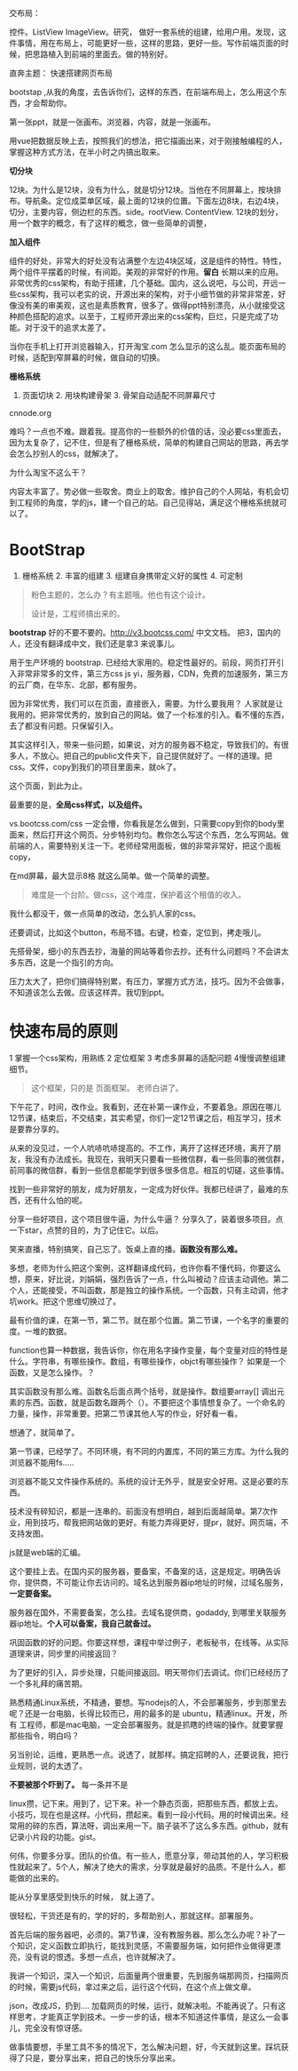 交布局：

控件。ListView ImageView。研究， 做好一套系统的组建，给用户用。发现，这件事情，用在布局上，可能更好一些，这样的思路，更好一些。写作前端页面的时候，把思路植入到前端的里面去。做的特别好。

直奔主题：
快速搭建网页布局

bootstap ,从我的角度，去告诉你们，这样的东西，在前端布局上，怎么用这个东西，才会帮助你。

第一张ppt，就是一张画布。浏览器，内容，就是一张画布。

用vue把数据反映上去，按照我们的想法，把它描画出来，对于刚接触编程的人， 掌握这种方式方法，在半小时之内搞出取来。

**切分块**

12块。为什么是12块，没有为什么，就是切分12块。当他在不同屏幕上，按块排布。导航条。定位成菜单区域，最上面的12块的位置。下面左边8块，右边4块，切分，主要内容，侧边栏的东西。side。rootView. ContentView. 12块的划分，用一个数字的概念，有了这样的概念，做一些简单的调整，

**加入组件**

组件的好处，非常大的好处没有沾满整个左边4块区域，这是组件的特性。特性，两个组件平摆着的时候，有间距。美观的非常好的作用。**留白** 长期以来的应用。非常优秀的css架构，有助于搭建，几个基础。国内，这么说吧，与公司，开远一些css架构，我可以老实的说，开源出来的架构，对于小细节做的非常非常差，好像没有美的审美观，这也是素质教育，很多了。做得ppt特别漂亮，从小就接受这种颜色搭配的追求。以至于，工程师开源出来的css架构，巨烂，只是完成了功能。对于没干的追求太差了。

当你在手机上打开浏览器输入，打开淘宝.com 怎么显示的这么乱。能页面布局的时候，适配到窄屏幕的时候，做自动的切换。

**栅格系统**

1. 页面切块  2.  用块构建骨架 3. 骨架自动适配不同屏幕尺寸

cnnode.org

难吗？一点也不难。跟着我。提高你的一些额外的价值的话，没必要css里面去，因为太复杂了，记不住，但是有了栅格系统，简单的构建自己网站的思路，再去学会怎么抄别人的css，就解决了。

为什么淘宝不这么干？ 

内容太丰富了。势必做一些取舍。商业上的取舍。维护自己的个人网站，有机会切到工程师的角度，学的js，建一个自己的站。自己见得站，满足这个栅格系统就可以了。

# BootStrap

1. 栅格系统  2.  丰富的组建  3.  组建自身携带定义好的属性  4. 可定制

> 粉色主题的，怎么办？有主题哦。他也有这个设计。
>
> 设计是，工程师搞出来的。

**bootstrap** 好的不要不要的。http://v3.bootcss.com/ 中文文档。  把3，国内的人，还没有翻译成中文，我们还是拿3 来说事儿。

用于生产环境的 bootstrap. 已经给大家用的。稳定性最好的。前段，网页打开引入非常非常多的文件，第三方css js yi，服务器，CDN，免费的加速服务，第三方的云厂商，在华东、北部，都有服务。

因为非常优秀，我们可以在页面，直接嵌入，需要。为什么要我用？ 人家就是让我用的。把非常优秀的，放到自己的网站。做了一个标准的引入。看不懂的东西，去了都没有问题。只保留引入。

其实这样引入，带来一些问题，如果说，对方的服务器不稳定，导致我们的。有很多人，不放心。把自己的public文件夹下，自己提供就好了。一样的道理。把css。文件，copy到我们的项目里面来，就ok了。

这个页面，到此为止。

最重要的是，**全局css样式，以及组件。**

vs.bootcss.com/css 一定会懵，你看我是怎么做到，只需要copy到你的body里面来，然后打开这个网页。分步特别均匀。教你怎么写这个东西，怎么写网站。做前端的人，需要特别关注一下。老师经常用面板，做的非常非常好，把这个面板copy，

<div class="col-md-8"> 在md屏幕，最大显示8格 就这么简单。做一个简单的调整。

> 难度是一个台阶。做css，这个难度，保护着这个租值的收入。

<div class = "col-md-4">

我什么都没干，做一点简单的改动，怎么扒人家的css。

还要调试，比如这个button，布局不错。右键，检查，定位到，拷走哦儿。

先搭骨架，细小的东西去抄，海量的网站等着你去抄。还有什么问题吗？不会讲太多东西，这是一个指引的方向。

压力太大了，把你们搞得特别累，有压力，掌握方式方法，技巧。因为不会做事，不知道该怎么去做。应该这样弄。我切到ppt。



# 快速布局的原则

1 掌握一个css架构，用熟练  2 定位框架 3 考虑多屏幕的适配问题 4慢慢调整组建细节。

> 这个框架，只的是 页面框架。 老师白讲了。

下午花了，时间，改作业。我看到，还在补第一课作业，不要着急。原因在哪儿12节课，结束后，不交结束，其实希望，你们一定12节课之后，相互学习，技术是要靠分享的。

从来的没见过，一个人吭哧吭哧提高的。不工作，离开了这样还环境，离开了朋友，我没有办法成长。我现在，我明天只要看一些微信群，看一些同事的微信群，前同事的微信群，看到一些信息都能学到很多很多信息。相互的切磋，这些事情。

找到一些非常好的朋友，成为好朋友，一定成为好伙伴。我都已经讲了，最难的东西，还有什么怕的呢。

分享一些好项目，这个项目很牛逼，为什么牛逼？ 分享久了，装着很多项目。点一下star，点赞的目的，为了记住它。以后。

笑来直播，特别搞笑，自己忘了。饭桌上直的播。**函数没有那么难。**

多想，老师为什么把这个案例，这样翻译成代码，也许你看不懂代码，你要这么想，原来，好比说，刘娟娟，强烈告诉了一点，什么叫被动？应该主动调他。第二个人，还能接受，不叫函数，那是独立的操作系统。一个函数，只有主动调，他才坑work。把这个思维切换过了。

最有价值的课，在第一节，第二节。就在那个位置。第二节课，一个名字的重要的度。一堆的数据。

function也算一种数据，我告诉你，你在用名字操作变量，每个变量对应的特性是什么。字符串，有哪些操作。数组，有哪些操作，objct有哪些操作？ 如果是一个函数，又是怎么操作。？

其实函数没有那么难。函数名后面点两个括号，就是操作。数组要array[] 调出元素的东西。函数，就是函数名跟两个（）。不要把这个事情想复杂了。一个命名的力量，操作，非常重要。把第二节课其他人写的作业，好好看一看。

想通了，就简单了。

第一节课，已经学了。不同环境，有不同的内置库，不同的第三方库。为什么我的浏览器不能用fs.....

浏览器不能又文件操作系统的。系统的设计无外乎，就是安全好用。这是必要的东西。

技术没有碎知识，都是一连串的。前面没有想明白，越到后面越简单。第7次作业，用到技巧，帮我把网站做的更好。有能力弄得更好，提pr，就好。网页端，不支持发图。

js就是web端的汇编。  

这个要挂上去。在国内买的服务器，要备案，不备案的话，这是规定。明确告诉你，提供商，不可能让你去访问的。域名达到服务器ip地址的时候，过域名服务，**一定要备案。**

服务器在国外，不需要备案，怎么挂。去域名提供商，godaddy, 到哪里关联服务器ip地址。**个人可以备案，我自己就备过。**

巩固函数的好的问题。你要这样想，课程中举过例子，老板秘书，在线等。从实际道理来讲，同步里的间接返回？

为了更好的引入，异步处理，只能间接返回。明天带你们去调试。你们已经经历了一个多礼拜的痛苦期。

熟悉精通Linux系统，不精通，要想。写nodejs的人，不会部署服务，步到那里去呢？还是一台电脑，长得比较而已，用的最多的是 ubuntu，精通linux。开发，所有 工程师，都是mac电脑，一定会部署服务。就是抓瞎的终端的操作。就要掌握那些指令，明白吗？

另当别论，运维，更熟悉一点。说透了，就那样。搞定招聘的人，还要说我，把行业规则，说的太透了。

**不要被那个吓到了。** 每一条并不是

linux攒，记下来。用到了，记下来。补一个静态页面，把那些东西，都放上去。小技巧，现在也是这样。小代码，攒起来。看到一段小代码。用的时候调出来。经常用的碎的东西，算法呀，调出来用一下。脑子装不了这么多东西。github，就有记录小片段的功能。gist。 

何伟，你要多分享。团队的价值。有一些人，愿意分享，带动其他的人，学习积极性就起来了。5个人，解决了绝大的需求，分享就是最好的品质。不是什么人，都能做的出来的。

能从分享里感受到快乐的时候， 就上道了。

很轻松，干货还是有的，学的好的，多帮助别人，那就这样。部署服务。

首先后端的服务器吧，必须的。第7节课，没有教服务器。那么怎么办呢？补了一个知识，定义函数立即执行，能找到灵感，不需要服务端，如何把作业做得更漂亮，没有说的恨透。多想一点点，也许就解决了。

我讲一个知识，深入一个知识，后面量两个很重要，先到服务端那网页，扫描网页的时候，需要js代码，拿过来之后，运行这个代码，在这个点上做文章。

json，改成JS，扔到…. 加载网页的时候，运行，就解决啦。不能再说了。只有这样思考，才能真正学到技术。一步一步的话，根本不知道这件事情，是这么一会事儿，完全没有惊讶感。

做事情要想，手里工具不多的情况下，怎么解决问题，好，今天就到这里。踩坑获得了只是，要分享出来，把自己的快乐分享出来。
